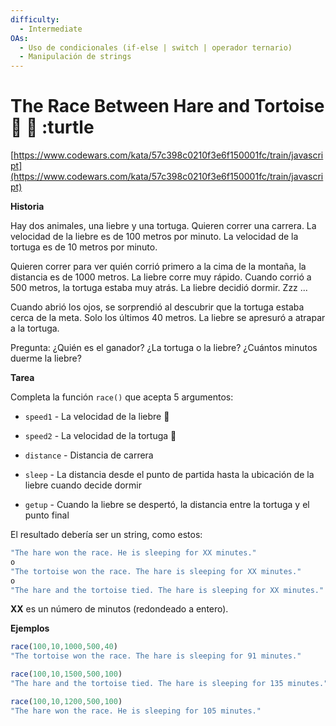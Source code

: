 ```yaml
---
difficulty:
  - Intermediate
OAs:
  - Uso de condicionales (if-else | switch | operador ternario)
  - Manipulación de strings
---
```


# The Race Between Hare and Tortoise :checkered_flag: :rabbit: :turtle

[https://www.codewars.com/kata/57c398c0210f3e6f150001fc/train/javascript](https://www.codewars.com/kata/57c398c0210f3e6f150001fc/train/javascript)

__Historia__

Hay dos animales, una liebre y una tortuga. Quieren correr una carrera. La
velocidad de la liebre es de 100 metros por minuto. La velocidad de la tortuga
es de 10 metros por minuto.

Quieren correr para ver quién corrió primero a la cima de la montaña, la distancia
es de 1000 metros. La liebre corre muy rápido. Cuando corrió a 500 metros, la
tortuga estaba muy atrás. La liebre decidió dormir. Zzz ...

Cuando abrió los ojos, se sorprendió al descubrir que la tortuga estaba cerca de
la meta. Solo los últimos 40 metros. La liebre se apresuró a atrapar a la tortuga.

Pregunta: ¿Quién es el ganador? ¿La tortuga o la liebre? ¿Cuántos minutos
duerme la liebre?

__Tarea__

Completa la función `race()` que acepta 5 argumentos:

- `speed1` - La velocidad de la liebre :rabbit:

- `speed2` - La velocidad de la tortuga :turtle:

- `distance` - Distancia de carrera

- `sleep` - La distancia desde el punto de partida hasta la ubicación de la liebre
cuando decide dormir

- `getup` - Cuando la liebre se despertó, la distancia entre la tortuga y el punto
final

El resultado debería ser un string, como estos:

```js
"The hare won the race. He is sleeping for XX minutes."
o
"The tortoise won the race. The hare is sleeping for XX minutes."
o
"The hare and the tortoise tied. The hare is sleeping for XX minutes."
```

__XX__ es un número de minutos (redondeado a entero).

__Ejemplos__

```js
race(100,10,1000,500,40)
"The tortoise won the race. The hare is sleeping for 91 minutes."

race(100,10,1500,500,100)
"The hare and the tortoise tied. The hare is sleeping for 135 minutes."

race(100,10,1200,500,100)
"The hare won the race. He is sleeping for 105 minutes."
```
